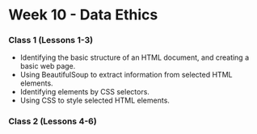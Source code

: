 # Week 10 - Data Ethics

### Class 1 (Lessons 1-3)
- Identifying the basic structure of an HTML document, and creating a basic web page.
- Using BeautifulSoup to extract information from selected HTML elements.
- Identifying elements by CSS selectors.
- Using CSS to style selected HTML elements.

### Class 2 (Lessons 4-6)
